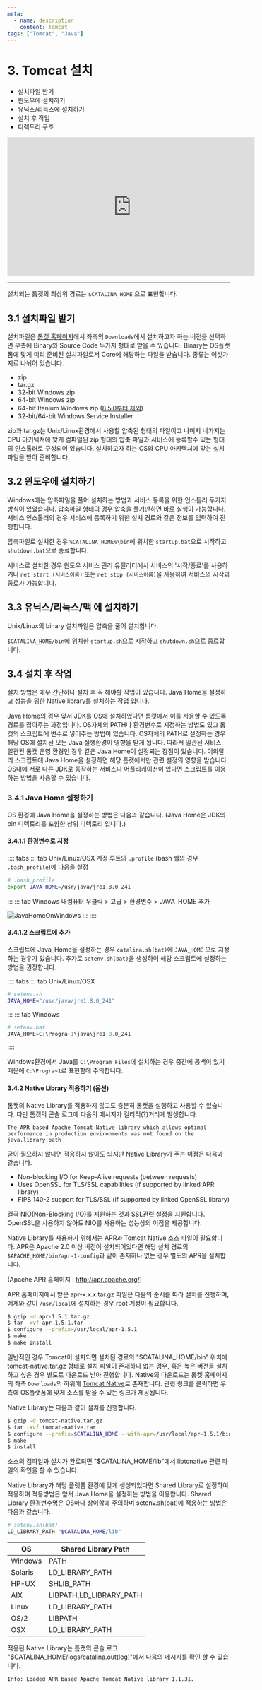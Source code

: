 ```yaml
---
meta:
  - name: description
    content: Tomcat
tags: ["Tomcat", "Java"]
---
```


# 3. Tomcat 설치

- 설치파일 받기
- 윈도우에 설치하기
- 유닉스/리눅스에 설치하기
- 설치 후 작업
- 디렉토리 구조

<iframe width="560" height="315" src="https://www.youtube.com/embed/621YGq7ulS4" frameborder="0" allow="accelerometer; autoplay; encrypted-media; gyroscope; picture-in-picture" allowfullscreen></iframe>

- - -

설치되는 톰캣의 최상위 경로는 `$CATALINA_HOME` 으로 표현합니다.

## 3.1 설치파일 받기
설치파일은 [톰캣 홈페이지](https://tomcat.apache.org/whichversion.html)에서 좌측의 `Downloads`에서 설치하고자 하는 버전을 선택하면 우측에 Binary와 Source Code 두가지 형태로 받을 수 있습니다. Binary는 OS플랫폼에 맞게 미리 준비된 설치파일로서 Core에 해당하는 파일을 받습니다. 종류는 여섯가지로 나뉘어 있습니다.

- zip
- tar.gz
- 32-bit Windows zip
- 64-bit Windows zip
- 64-bit Itanium Windows zip ([8.5.0부터 제외](https://tomcat.apache.org/tomcat-8.5-doc/changelog.html))
- 32-bit/64-bit Windows Service Installer

zip과 tar.gz는 Unix/Linux환경에서 사용할 압축된 형태의 파일이고 나머지 네가지는 CPU 아키텍쳐에 맞게 컴파일된 zip 형태의 압축 파일과 서비스에 등록할수 있는 형태의 인스톨러로 구성되어 있습니다. 설치하고자 하는 OS와 CPU 아키텍처에 맞는 설치파일을 받아 준비합니다.

## 3.2 윈도우에 설치하기
Windows에는 압축파일을 풀어 설치하는 방법과 서비스 등록을 위한 인스톨러 두가지 방식이 있었습니다. 압축파일 형태의 경우 압축을 풀기만하면 바로 실행이 가능합니다. 서비스 인스톨러의 경우 서비스에 등록하기 위한 설치 경로와 같은 정보를 입력하여 진행합니다.

압축파일로 설치한 경우 `%CATALINA_HOME%\bin`에 위치한 `startup.bat`으로 시작하고 `shutdown.bat`으로 종료합니다.

서비스로 설치한 경우 윈도우 서비스 관리 유틸리티에서 서비스의 '시작/종료'를 사용하거나 `net start (서비스이름)` 또는 `net stop (서비스이름)`을 사용하여 서비스의 시작과 종료가 가능합니다.

## 3.3 유닉스/리눅스/맥 에 설치하기
Unix/Linux의 binary 설치파일은 압축을 풀어 설치합니다.

`$CATALINA_HOME/bin`에 위치한 `startup.sh`으로 시작하고 `shutdown.sh`으로 종료합니다.

## 3.4 설치 후 작업
설치 방법은 매우 간단하나 설치 후 꼭 해야할 작업이 있습니다. Java Home을 설정하고 성능을 위한 Native library를 설치하는 작업 입니다.

Java Home의 경우 앞서 JDK를 OS에 설치하였다면 톰캣에서 이를 사용할 수 있도록 경로를 잡아주는 과정입니다. OS자체의 PATH나 환경변수로 지정하는 방법도 있고 톰캣의 스크립트에 변수로 넣어주는 방법이 있습니다. OS자체의 PATH로 설정하는 경우 해당 OS에 설치된 모든 Java 실행환경이 영향을 받게 됩니다. 따라서 일관된 서비스, 일관된 톰캣 운영 환경인 경우 같은 Java Home이 설정되는 장점이 있습니다. 이와달리 스크립트에 Java Home을 설정하면 해당 톰캣에서만 관련 설정의 영향을 받습니다. OS내에 서로 다른 JDK로 동작하는 서비스나 어플리케이션이 있다면 스크립트를 이용하는 방법을 사용할 수 있습니다.

### 3.4.1 Java Home 설정하기
OS 환경에 Java Home을 설정하는 방법은 다음과 같습니다. (Java Home은 JDK의 bin 디렉토리를 포함한 상위 디렉토리 입니다.)

#### 3.4.1.1 환경변수로 지정

:::: tabs
::: tab Unix/Linux/OSX
계정 루트의 `.profile` (bash 쉘의 경우 `.bash_profile`)에 다음을 설정

```bash
# .bash_profile
export JAVA_HOME=/usr/java/jre1.8.0_241
```
:::
::: tab Windows
내컴퓨터 우클릭 > 고급 > 환경변수 > JAVA_HOME 추가

![JavaHomeOnWindows](https://github.com/Great-Stone/great-stone.github.io/blob/master/assets/img/Tomcat_youtube/JavaHomeOnWindows.png?raw=true)
:::
::::


#### 3.4.1.2 스크립트에 추가

스크립트에 Java_Home을 설정하는 경우 `catalina.sh(bat)`에 `JAVA_HOME` 으로 지정하는 경우가 있습니다. 추가로 `setenv.sh(bat)`을 생성하여 해당 스크립트에 설정하는 방법을 권장합니다.

:::: tabs
::: tab Unix/Linux/OSX
```bash
# setenv.sh
JAVA_HOME="/usr/java/jre1.8.0_241"
```
:::
::: tab Windows
```powershell
# setenv.bat
JAVA_HOME=C:\Progra~1\java\jre1.8.0_241
```
::::

Windows환경에서 Java를 `C:\Program Files`에 설치하는 경우 중간에 공백이 있기 때문에 `C:\Progra~1`로 표현함에 주의합니다.


#### 3.4.2 Native Library 적용하기 (옵션)
톰캣의 Native Library를 적용하지 않고도 충분히 톰캣을 실행하고 사용할 수 있습니다. 다만 톰캣의 콘솔 로그에 다음의 메시지가 걸리적(?)거리게 발생합니다.
```log
The APR based Apache Tomcat Native library which allows optimal performance in production environments was not found on the java.library.path
```

굳이 필요하지 않다면 적용하지 않아도 되지만 Native Library가 주는 이점은 다음과 같습니다.


- Non-blocking I/O for Keep-Alive requests (between requests)
- Uses OpenSSL for TLS/SSL capabilities (if supported by linked APR library)
- FIPS 140-2 support for TLS/SSL (if supported by linked OpenSSL library)

결국 NIO(Non-Blocking I/O)를 지원하는 것과 SSL관련 설정을 지원합니다. OpenSSL을 사용하지 않아도 NIO를 사용하는 성능상의 이점을 제공합니다.

Native Library를 사용하기 위해서는 APR과 Tomcat Native 소스 파일이 필요합니다. APR은 Apache 2.0 이상 버전이 설치되어있다면 해당 설치 경로의 `$APACHE_HOME/bin/apr-1-config`과 같이 존재하나 없는 경우 별도의 APR을 설치합니다. 

(Apache APR 홈페이지 : http://apr.apache.org/)

APR 홈페이지에서 받은 apr-x.x.x.tar.gz 파일은 다음의 순서를 따라 설치를 진행하며, 예제와 같이 `/usr/local`에 설치하는 경우 root 계정이 필요합니다.

```bash
$ gzip -d apr-1.5.1.tar.gz
$ tar -xvf apr-1.5.1.tar
$ configure --prefix=/usr/local/apr-1.5.1
$ make
$ make install
```

일반적인 경우 Tomcat이 설치되면 설치된 경로의 "$CATALINA_HOME/bin" 위치에 tomcat-native.tar.gz 형태로 설치 파일이 존재하나 없는 경우, 혹은 높은 버전을 설치하고 싶은 경우 별도로 다운로드 받아 진행합니다. Native의 다운로드는 톰켓 홈페이지의 좌측 `Downloads`의 하위에 [Tomcat Native](http://tomcat.apache.org/download-native.cgi)로 존재합니다. 관련 링크를 클릭하면 우측에 OS플랫폼에 맞게 소스를 받을 수 있는 링크가 제공됩니다. 

Native Library는 다음과 같이 설치를 진행합니다.

```bash
$ gzip -d tomcat-native.tar.gz
$ tar -xvf tomcat-native.tar
$ configure --prefix=$CATALINA_HOME --with-apr=/usr/local/apr-1.5.1/bin/apr-1-config  --with-java-home=$JAVA_HOME
$ make
$ install
```

소스의 컴파일과 설치가 완료되면 "$CATALINA_HOME/lib"에서 libtcnative 관련 파일의 확인을 할 수 있습니다.

Native Library가 해당 플랫폼 환경에 맞게 생성되었다면 Shared Library로 설정하여 적용하며 적용방법은 앞서 Java Home을 설정하는 방법을 이용합니다. Shared Library 환경변수명은 OS마다 상이함에 주의하며 setenv.sh(bat)에 적용하는 방법은 다음과 같습니다.

```bash
# setenv.sh(bat)
LD_LIBRARY_PATH "$CATALINA_HOME/lib"
```

| OS      | Shared Library Path     |
| ------- | ----------------------- |
| Windows | PATH                    |
| Solaris | LD_LIBRARY_PATH         |
| HP-UX   | SHLIB_PATH              |
| AIX     | LIBPATH,LD_LIBRARY_PATH |
| Linux   | LD_LIBRARY_PATH         |
| OS/2    | LIBPATH                 |
| OSX     | LD_LIBRARY_PATH         |

적용된 Native Library는 톰캣의 콘솔 로그 "$CATALINA_HOME/logs/catalina.out(log)"에서 다음의 메시지를 확인 할 수 있습니다.

```log
Info: Loaded APR based Apache Tomcat Native library 1.1.31.
```

